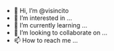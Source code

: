- 👋 Hi, I’m @visincito
- 👀 I’m interested in ...
- 🌱 I’m currently learning ...
- 💞️ I’m looking to collaborate on ...
- 📫 How to reach me ...

<!---
visincito/visincito is a ✨ special ✨ repository because its `README.md` (this file) appears on your GitHub profile.
You can click the Preview link to take a look at your changes.
--->
